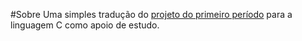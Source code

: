#Sobre
  Uma simples tradução do [projeto do primeiro período](https://github.com/kaqui-null/projeto_1_periodo) para a linguagem C como apoio de estudo.

